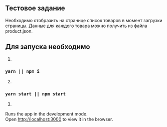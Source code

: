 ## Тестовое задание 

Необходимо отобразить на странице список товаров в момент загрузки страницы.
Данные для каждого товара можно получить из файла product.json.

## Для запуска необходимо

1.
### `yarn || npm i`
2.
### `yarn start || npm start`
3.
Runs the app in the development mode.<br />
Open [http://localhost:3000](http://localhost:3000) to view it in the browser.
